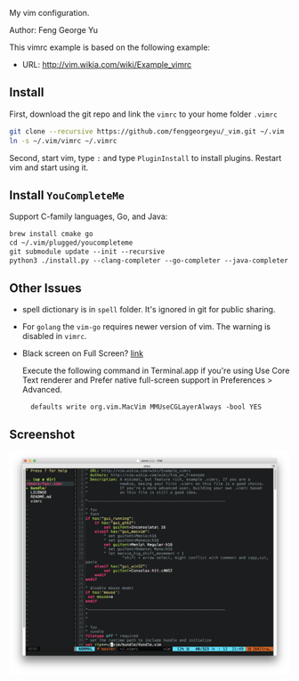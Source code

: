 My vim configuration.

Author: Feng George Yu

This vimrc example is based on the following example:

* URL: http://vim.wikia.com/wiki/Example_vimrc

## Install

First, download the git repo and link the `vimrc` to your home folder `.vimrc`

```bash
git clone --recursive https://github.com/fenggeorgeyu/_vim.git ~/.vim
ln -s ~/.vim/vimrc ~/.vimrc
```

Second, start vim, type `:` and type `PluginInstall` to install plugins. Restart vim and start using it.

## Install `YouCompleteMe`

Support C-family languages, Go, and Java:

	brew install cmake go
	cd ~/.vim/plugged/youcompleteme
	git submodule update --init --recursive
	python3 ./install.py --clang-completer --go-completer --java-completer 


## Other Issues

* spell dictionary is in `spell` folder. It's ignored in git for public sharing.
* For `golang` the `vim-go` requires newer version of vim. The warning is disabled in `vimrc`.
* Black screen on Full Screen? [link](https://github.com/macvim-dev/macvim/wiki/FAQ#black-screen-on-full-screen)

	Execute the following command in Terminal.app if you're using Use Core Text renderer and Prefer native full-screen support in Preferences > Advanced.

		defaults write org.vim.MacVim MMUseCGLayerAlways -bool YES

## Screenshot

![Screenshot](./misc/screenshot.png)
